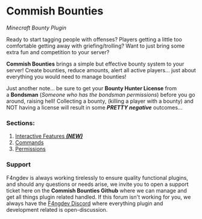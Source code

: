 # Commish Bounties

*Minecraft Bounty Plugin*

Ready to start tagging people with offenses? Players getting a little too comfortable getting away with griefing/trolling? Want to just bring some extra fun and competition to your server?

**Commish Bounties** brings a simple but effective bounty system to your server! Create bounties, reduce amounts, alert all active players... just about everything you would need to manage bounties!

Just another note... be sure to get your **Bounty Hunter License** from a **Bondsman** (*Someone who has the bondsman permissions*) before you go around, raising hell! Collecting a bounty, (killing a player with a bounty) and NOT having a license will result in some ***PRETTY negative*** outcomes...

### Sections:
1. [Interactive Features **_(NEW)_**](interactions.md)
1. [Commands](commands.md)
2. [Permissions](permissions.md)

### Support
F4ngdev is always working tirelessly to ensure quality functional plugins, and should any questions or needs arise, we invite you to open a support ticket here on the **Commish Bounties Github** where we can manage and get all things plugin related handled. If this forum isn't working for you, we always have the [F4ngdev Discord](https://discord.gg/k28sR69n5f) where everything plugin and development related is open-discussion.
